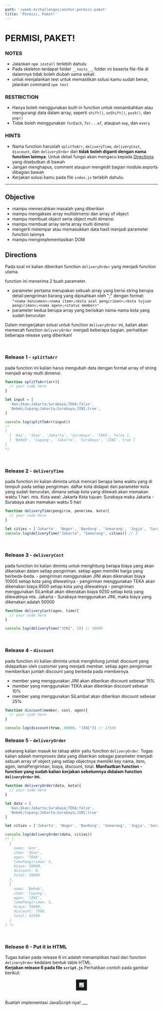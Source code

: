 ```yaml
---
path: '/week-4/challenges/anchor-permisi-paket'
title: 'Permisi, Paket!'
---
```


# PERMISI, PAKET!

### NOTES

- Jalankan `npm install` terlebih dahulu
- Pada skeleton terdapat folder `__tests__`, folder ini beserta file-file di dalamnya tidak boleh diubah sama sekali.
- untuk menjalankan test untuk memastikan solusi kamu sudah benar, jalankan command `npm test`

### RESTRICTION

- Hanya boleh menggunakan built-in function untuk menambahkan atau mengurangi data dalam array, seperti `shift()`, `unShift()`, `push()`, dan `pop()`
- Tidak boleh menggunakan `forEach`, `for...of`, ataupun `map`, dan `every`

### HINTS

- Nama function haruslah `splitToArr`, `deliveryTime`, `deliveryCost`, `discount`,
dan `deliveryOrder` dan __tidak boleh diganti dengan nama function lainnya__. Untuk detail fungsi akan mengacu kepada [Directions](##directions) yang disebutkan di bawah
- Jangan menghapus, comment ataupun mengedit bagian module.exports dibagian bawah
- Kerjakan solusi kamu pada file `index.js` terlebih dahulu.

---

## Objective

- mampu memecahkan masalah yang diberikan
- mampu mengakses array multidimensi dan array of object
- mampu membuat object serta object multi dimensi
- mampu membuat array serta array multi dimensi
- mengerti melempar atau memasukkan data hasil menjadi parameter function lainnya
- mampu mengimplementasikan DOM


## Directions

Pada soal ini kalian diberikan function `deliveryOrder` yang menjadi function utama. 

function ini menerima 2 buah parameter.
  - parameter pertama merupakan sebuah array yang berisi string berupa detail pengiriman barang yang dipisahkan oleh ";" dengan format: <br>
    `"<nama konsumen>;<nama item>;<kota asal pengiriman>;<kota tujuan pengiriman>;<nama agen>;<status member>"`
  - parameter kedua berupa array yang berisikan nama-nama kota yang sudah berurutan

Dalam mengerjakan solusi untuk function `deliveryOrder` ini, kalian akan memecah function `deliveryOrder` menjadi beberapa bagian. perhatikan beberapa release yang diberikan!

<br>

### Release 1 - `splitToArr`
pada function ini kalian harus mengubah data dengan format array of string menjadi array multi dimensi.
```js
function splitToArr(arr){
  // your code here
}

let input = [
  'Aan;Ikan;Jakarta;Surabaya;TEKA;false',
  'Bebeb;Cupang;Jakarta;Surabaya;JINI;true',
]

console.log(splitToArr(input))
/* 
[
  [ 'Aan', 'Ikan', 'Jakarta', 'Surabaya', 'TEKA', false ],
  [ 'Bebeb', 'Cupang', 'Jakarta', 'Surabaya', 'JINI', true ]
]
*/
```

<br>

### Release 2 - `deliveryTime`
pada function ini kalian diminta untuk mencari berapa lama waktu yang di tempuh pada setiap pengiriman.
daftar kota didapat dari parameter kota yang sudah berurutan, dimana setiap kota yang dilewati akan memakan waktu 1 hari.
  mis.
  Kota awal: Jakarta
  Kota tujuan: Surabaya
  maka Jakarta - Surabaya akan memakan waktu 5 hari

```js
function deliveryTime(pengirim, penerima, kota){
  // your code here
}

let cities = ['Jakarta', 'Bogor', 'Bandung', 'Semarang', 'Jogja', 'Surabaya']
console.log(deliveryTime("Jakarta", "Semarang", cities)) // 3
```

<br>

### Release 3 - `deliveryCost`
pada function ini kalian diminta untuk menghitung berapa biaya yang akan dikenakan dalam setiap pengiriman.
  setiap agen memiliki harga yang berbeda-beda.
    - pengiriman menggunakan JINI akan dikenakan biaya 10000 setiap kota yang dilewatinya
    - pengiriman menggunakan TEKA akan dikenakan biaya 8500 setiap kota yang dilewatinya
    - pengiriman menggunakan SiLambat akan dikenakan biaya 9250 setiap kota yang dilewatinya
  mis.
  Jakarta - Surabaya menggunakan JINI, maka biaya yang dikenakan adalah 50000

```js
function deliveryCost(agen, time){
  // your code here
}

console.log(deliveryTime("JINI", 5)) // 50000
```

<br>

### Release 4 - `discount`
pada function ini kalian diminta untuk menghitung jumlah discount yang didapatkan oleh customer yang menjadi member.
setiap agen pengiriman memberikan jumlah discount yang berbeda pada membernya.
  - member yang menggunakan JINI akan diberikan discount sebesar 15%
  - member yang menggunakan TEKA akan diberikan discount sebesar 10%
  - member yang menggunakan SiLambat akan diberikan discount sebesar 25%

```js
function discount(member, cost, agen){
  // your code here
}

console.log(discount(true, 50000, "JINI")) // 17500
```

### Release 5 - `deliveryOrder`
sekarang kalian masuk ke tahap akhir yaitu function `deliveryOrder`. Tugas kalian adalah memproses data yang diberikan sebagai parameter menjadi sebuah array of object yang setiap objectnya memiliki key nama, item, agen, lamaPengiriman, biaya, discount, total. **Manfaatkan function - function yang sudah kalian kerjakan sebelumnya didalam function `deliveryOrder` ini.**


```js
function deliveryOrder(data, kota){
  // your code here
}

let data = [
  'Aan;Ikan;Jakarta;Surabaya;TEKA;false',
  'Bebeb;Cupang;Jakarta;Surabaya;JINI;true'
]

let cities = ['Jakarta', 'Bogor', 'Bandung', 'Semarang', 'Jogja', 'Surabaya']

console.log(deliveryOrder(data, cities))
/* [
  {
    nama: 'Ann',
    item: 'Ikan',
    agen: 'TEKA',
    lamaPengiriman: 5,
    biaya: 50000,
    discount: 0,
    total: 50000
  },
  {
    nama: 'Bebeb',
    item: 'Cupang',
    agen: 'JINI',
    lamaPengiriman: 5,
    biaya: 50000,
    discount: 7500,
    total: 42500
  }
] */
```

<br>

### Release 6 - Put it in HTML
Tugas kalian pada release 6 ini adalah menampilkan hasil dari function `deliveryOrder` kedalam bentuk table HTML. <br>
**Kerjakan release 6 pada file `script.js`**
Perhatikan contoh pada gambar berikut:

<p align="center">
  <img src="output.png" border=10  />
</p>


<br>
Buatlah implementasi JavaScript-nya!
___

